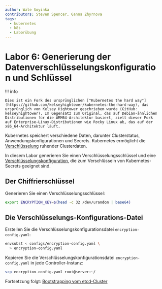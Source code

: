 ```yaml
---
author: Wale Soyinka
contributors: Steven Spencer, Ganna Zhyrnova
tags:
  - kubernetes
  - k8s
  - Laborübung
---
```


# Labor 6: Generierung der Datenverschlüsselungskonfiguration und Schlüssel

!!! info

    Dies ist ein Fork des ursprünglichen ["Kubernetes the hard way"](https://github.com/kelseyhightower/kubernetes-the-hard-way), das ursprünglich von Kelsey Hightower geschrieben wurde (GitHub: kelseyhightower). Im Gegensatz zum Original, das auf Debian-ähnlichen Distributionen für die ARM64-Architektur basiert, zielt dieser Fork auf Enterprise-Linux-Distributionen wie Rocky Linux ab, das auf der x86_64-Architektur läuft.

Kubernetes speichert verschiedene Daten, darunter Clusterstatus, Anwendungskonfigurationen und Secrets. Kubernetes ermöglicht die [Verschlüsselung](https://kubernetes.io/docs/tasks/administer-cluster/encrypt-data) ruhender Clusterdaten.

In diesem Labor generieren Sie einen Verschlüsselungsschlüssel und eine [Verschlüsselungskonfiguration](https://kubernetes.io/docs/tasks/administer-cluster/encrypt-data/#understanding-the-encryption-at-rest-configuration), die zum Verschlüsseln von Kubernetes-Secrets geeignet sind.

## Der Chiffrierschlüssel

Generieren Sie einen Verschlüsselungsschlüssel:

```bash
export ENCRYPTION_KEY=$(head -c 32 /dev/urandom | base64)
```

## Die Verschlüsselungs-Konfigurations-Datei

Erstellen Sie die Verschlüsselungskonfigurationsdatei `encryption-config.yaml`:

```bash
envsubst < configs/encryption-config.yaml \
  > encryption-config.yaml
```

Kopieren Sie die Verschlüsselungskonfigurationsdatei `encryption-config.yaml` in jede Controller-Instanz:

```bash
scp encryption-config.yaml root@server:~/
```

Fortsetzung folgt: [Bootstrapping vom etcd-Cluster](lab7-bootstrapping-etcd.md)
